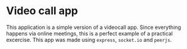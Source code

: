 # Video call app

This application is a simple version of a videocall app. Since everything happens via online meetings, this is a perfect example of a practical excercise.
This app was made using `express`, `socket.io` and `peerjs`.
